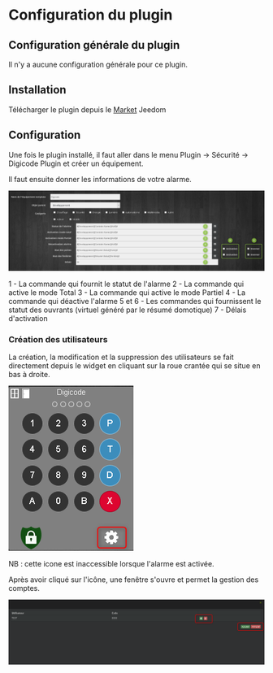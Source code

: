 Configuration du plugin
===

## Configuration générale du plugin

Il n'y a aucune configuration générale pour ce plugin.

## Installation
Télécharger le plugin depuis le [Market](https://www.jeedom.com/market/index.php?v=d&p=market&type=plugin&&name=digicode) Jeedom

## Configuration
Une fois le plugin installé, il faut aller dans le menu Plugin -> Sécurité -> Digicode Plugin et créer un équipement.

Il faut ensuite donner les informations de votre alarme.

![equipement](../images/equipement.png)

1 - La commande qui fournit le statut de l'alarme
2 - La commande qui active le mode Total
3 - La commande qui active le mode Partiel
4 - La commande qui déactive l'alarme
5 et 6 - Les commandes qui fournissent le statut des ouvrants (virtuel généré par le résumé domotique)
7 - Délais d'activation

### Création des utilisateurs
La création, la modification et la suppression des utilisateurs se fait directement depuis le widget en cliquant sur la roue crantée qui se situe en bas à droite.

![configuration](../images/configuration.png)

NB : cette icone est inaccessible lorsque l'alarme est activée.

Après avoir cliqué sur l'icône, une fenêtre s'ouvre et permet la gestion des comptes.

![utilisateurs](../images/utilisateurs.png)
